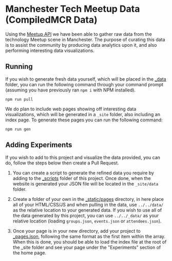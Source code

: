 # Manchester Tech Meetup Data (CompiledMCR Data)
 
Using the [Meetup API](https://www.meetup.com/meetup_api/) we have been able to gather raw data from the technology Meetup scene in Manchester. The purpose of curating this data is to assist the community by producing data analytics upon it, and also performing interesting data visualizations.

## Running 

If you wish to generate fresh data yourself, which will be placed in the [_data](_data) folder, you can run the following command through your command prompt (assuming you have previously ran `npm i` with NPM installed).

```
npm run pull
```

We do plan to include web pages showing off interesting data visualizations, which will be generated in a `_site` folder, also including an index page. To generate these pages you can run the following command:

```
npm run gen
```

## Adding Experiments

If you wish to add to this project and visualize the data provided, you can do, follow the steps below then create a Pull Request.

1. You can create a script to generate the refined data you require by adding to the [_scripts](_scripts) folder of this project. Once done, when the website is generated your JSON file will be located in the `_site/data` folder.

2. Create a folder of your own in the [_static/pages](_static/pages) directory, in here place all of your HTML/CSS/JS and when pulling in the data, use `../../data/` as the relative location to your generated data. If you wish to use all of the data generated by this project, you can use `../../_data/` as your relative location (loading `groups.json`, `events.json` or `attendees.json`).

3. Once your page is in your new directory, add your project to [_pages.json](_pages.json), following the same format as the first item within the array. When this is done, you should be able to load the index file at the root of the _site folder and see your page under the "Experiments" section of the home page.